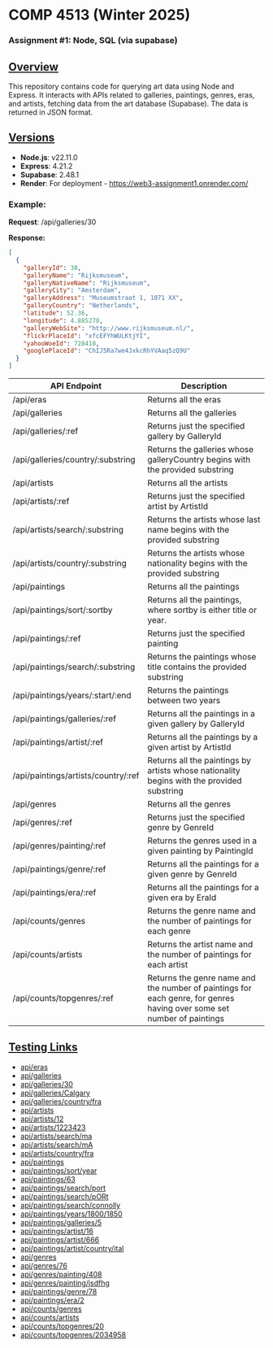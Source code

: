 # COMP 4513 (Winter 2025)
### Assignment #1: Node, SQL (via supabase)

## <u>Overview</u>
This repository contains code for querying art data using Node and Express. It interacts with APIs related to galleries, paintings, genres, eras, and artists, fetching data from the art database (Supabase). The data is returned in JSON format.

## <u>Versions</u>
- **Node.js**: v22.11.0
- **Express**: 4.21.2
- **Supabase**: 2.48.1
- **Render**: For deployment - https://web3-assignment1.onrender.com/

### Example:
**Request**: /api/galleries/30

**Response:**
```json
[
  {
    "galleryId": 30,
    "galleryName": "Rijksmuseum",
    "galleryNativeName": "Rijksmuseum",
    "galleryCity": "Amsterdam",
    "galleryAddress": "Museumstraat 1, 1071 XX",
    "galleryCountry": "Netherlands",
    "latitude": 52.36,
    "longitude": 4.885278,
    "galleryWebSite": "http://www.rijksmuseum.nl/",
    "flickrPlaceId": "xfcEFYhWULKtjYI",
    "yahooWoeId": 728410,
    "googlePlaceId": "ChIJ5Ra7we4JxkcRhYVAaq5zQ9U"
  }
]
```


  | API Endpoint                                 | Description                                                                                               |
|----------------------------------------------|-----------------------------------------------------------------------------------------------------------|
| /api/eras                                    | Returns all the eras                                                                                       |
| /api/galleries                               | Returns all the galleries |
| /api/galleries/:ref                           | Returns just the specified gallery by GalleryId                      |
| /api/galleries/country/:substring            | Returns the galleries whose galleryCountry begins with the provided substring|
| /api/artists                                 | Returns all the artists   |
| /api/artists/:ref                             | Returns just the specified artist by ArtistId                          |
| /api/artists/search/:substring               | Returns the artists whose last name begins with the provided substring|
| /api/artists/country/:substring              | Returns the artists whose nationality begins with the provided substring |
| /api/paintings                               | Returns all the paintings  |
| /api/paintings/sort/:sortby              | Returns all the paintings, where sortby is either title or year.                                           |
| /api/paintings/:ref                           | Returns just the specified painting                                             |
| /api/paintings/search/:substring             | Returns the paintings whose title contains the provided substring |
| /api/paintings/years/:start/:end              | Returns the paintings between two years |
| /api/paintings/galleries/:ref                | Returns all the paintings in a given gallery by GalleryId    |
| /api/paintings/artist/:ref                   | Returns all the paintings by a given artist by ArtistId        |
| /api/paintings/artists/country/:ref          | Returns all the paintings by artists whose nationality begins with the provided substring |
| /api/genres                                  | Returns all the genres |
| /api/genres/:ref                              | Returns just the specified genre by GenreId                              |
| /api/genres/painting/:ref                     | Returns the genres used in a given painting by PaintingId |
| /api/paintings/genre/:ref                     | Returns all the paintings for a given genre by GenreId         |
| /api/paintings/era/:ref                       | Returns all the paintings for a given era by EraId              |
| /api/counts/genres                           | Returns the genre name and the number of paintings for each genre |
| /api/counts/artists                          | Returns the artist name and the number of paintings for each artist |
| /api/counts/topgenres/:ref                    | Returns the genre name and the number of paintings for each genre, for genres having over some set number of paintings|

## <u>Testing Links</u>
- [api/eras](https://web3-assignment1.onrender.com/api/eras)
- [api/galleries](https://web3-assignment1.onrender.com/api/galleries)
- [api/galleries/30](https://web3-assignment1.onrender.com/api/galleries/30)
- [api/galleries/Calgary](https://web3-assignment1.onrender.com/api/galleries/Calgary)
- [api/galleries/country/fra](https://web3-assignment1.onrender.com/api/galleries/country/fra)
- [api/artists](https://web3-assignment1.onrender.com/api/artists)
- [api/artists/12](https://web3-assignment1.onrender.com/api/artists/12)
- [api/artists/1223423](https://web3-assignment1.onrender.com/api/artists/1223423)
- [api/artists/search/ma](https://web3-assignment1.onrender.com/api/artists/search/ma)
- [api/artists/search/mA](https://web3-assignment1.onrender.com/api/artists/search/mA)
- [api/artists/country/fra](https://web3-assignment1.onrender.com/api/artists/country/fra)
- [api/paintings](https://web3-assignment1.onrender.com/api/paintings)
- [api/paintings/sort/year](https://web3-assignment1.onrender.com/api/paintings/sort/year)
- [api/paintings/63](https://web3-assignment1.onrender.com/api/paintings/63)
- [api/paintings/search/port](https://web3-assignment1.onrender.com/api/paintings/search/port)
- [api/paintings/search/pORt](https://web3-assignment1.onrender.com/api/paintings/search/pORt)
- [api/paintings/search/connolly](https://web3-assignment1.onrender.com/api/paintings/search/connolly)
- [api/paintings/years/1800/1850](https://web3-assignment1.onrender.com/api/paintings/years/1800/1850)
- [api/paintings/galleries/5](https://web3-assignment1.onrender.com/api/paintings/galleries/5)
- [api/paintings/artist/16](https://web3-assignment1.onrender.com/api/paintings/artist/16)
- [api/paintings/artist/666](https://web3-assignment1.onrender.com/api/paintings/artist/666)
- [api/paintings/artist/country/ital](https://web3-assignment1.onrender.com/api/paintings/artist/country/ital)
- [api/genres](https://web3-assignment1.onrender.com/api/genres)
- [api/genres/76](https://web3-assignment1.onrender.com/api/genres/76)
- [api/genres/painting/408](https://web3-assignment1.onrender.com/api/genres/painting/408)
- [api/genres/painting/jsdfhg](https://web3-assignment1.onrender.com/api/genres/painting/jsdfhg)
- [api/paintings/genre/78](https://web3-assignment1.onrender.com/api/paintings/genre/78)
- [api/paintings/era/2](https://web3-assignment1.onrender.com/api/paintings/era/2)
- [api/counts/genres](https://web3-assignment1.onrender.com/api/counts/genres)
- [api/counts/artists](https://web3-assignment1.onrender.com/api/counts/artists)
- [api/counts/topgenres/20](https://web3-assignment1.onrender.com/api/counts/topgenres/20)
- [api/counts/topgenres/2034958](https://web3-assignment1.onrender.com/api/counts/topgenres/2034958)